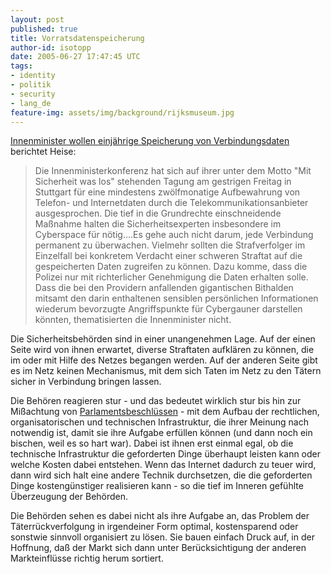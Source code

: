 ```yaml
---
layout: post
published: true
title: Vorratsdatenspeicherung
author-id: isotopp
date: 2005-06-27 17:47:45 UTC
tags:
- identity
- politik
- security
- lang_de
feature-img: assets/img/background/rijksmuseum.jpg
---
```

[Innenminister wollen einjährige Speicherung von Verbindungsdaten](http://www.heise.de/newsticker/meldung/61036) berichtet
Heise:

> Die Innenministerkonferenz hat sich auf ihrer unter dem Motto "Mit
> Sicherheit was los" stehenden Tagung am gestrigen Freitag in Stuttgart für
> eine mindestens zwölfmonatige Aufbewahrung von Telefon- und Internetdaten
> durch die Telekommunikationsanbieter ausgesprochen. Die tief in die
> Grundrechte einschneidende Maßnahme halten die Sicherheitsexperten
> insbesondere im Cyberspace für nötig....Es gehe auch nicht darum, jede
> Verbindung permanent zu überwachen. Vielmehr sollten die Strafverfolger im
> Einzelfall bei konkretem Verdacht einer schweren Straftat auf die
> gespeicherten Daten zugreifen zu können. Dazu komme, dass die Polizei nur
> mit richterlicher Genehmigung die Daten erhalten solle. Dass die bei den
> Providern anfallenden gigantischen Bithalden mitsamt den darin enthaltenen
> sensiblen persönlichen Informationen wiederum bevorzugte Angriffspunkte
> für Cybergauner darstellen könnten, thematisierten die Innenminister
> nicht.

Die Sicherheitsbehörden sind in einer unangenehmen Lage. Auf der einen Seite
wird von ihnen erwartet, diverse Straftaten aufklären zu können, die im oder
mit Hilfe des Netzes begangen werden. Auf der anderen Seite gibt es im Netz
keinen Mechanismus, mit dem sich Taten im Netz zu den Tätern sicher in
Verbindung bringen lassen.

Die Behören reagieren stur - und das bedeutet wirklich stur bis hin zur
Mißachtung von
[Parlamentsbeschlüssen](http://www.heise.de/newsticker/meldung/60363) - mit
dem Aufbau der rechtlichen, organisatorischen und technischen Infrastruktur,
die ihrer Meinung nach notwendig ist, damit sie ihre Aufgabe erfüllen können
(und dann noch ein bischen, weil es so hart war). Dabei ist ihnen erst
einmal egal, ob die technische Infrastruktur die geforderten Dinge überhaupt
leisten kann oder welche Kosten dabei entstehen. Wenn das Internet dadurch
zu teuer wird, dann wird sich halt eine andere Technik durchsetzen, die die
geforderten Dinge kostengünstiger realisieren kann - so die tief im Inneren
gefühlte Überzeugung der Behörden.

Die Behörden sehen es dabei nicht als ihre Aufgabe an, das Problem der
Täterrückverfolgung in irgendeiner Form optimal, kostensparend oder sonstwie
sinnvoll organisiert zu lösen. Sie bauen einfach Druck auf, in der Hoffnung,
daß der Markt sich dann unter Berücksichtigung der anderen Markteinflüsse
richtig herum sortiert.
